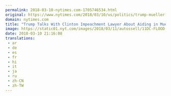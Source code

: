```yaml
---
permalink: 2018-03-10-nytimes.com-1705746534.html
original: https://www.nytimes.com/2018/03/10/us/politics/trump-mueller-flood.html?partner=rss&amp;emc=rss
domain: nytimes.com
title: "Trump Talks With Clinton Impeachment Lawyer About Aiding in Mueller Response"
image: https://static01.nyt.com/images/2018/03/11/autossell/11DC-FLOOD-01/11DC-FLOOD-01-mediumThreeByTwo440.jpg
date: 2018-03-10 21:16:08
translations: 
 - ar
 - de
 - es
 - fr
 - hi
 - it
 - ja
 - ru
 - zh-CN
 - zh-TW
---
```


